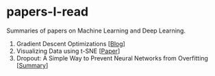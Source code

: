 # papers-I-read
Summaries of papers on Machine Learning and Deep Learning.
1. Gradient Descent Optimizations [[Blog](https://ndeepesh.github.io/post/gradientdescentoptimizations/)]
2. Visualizing Data using t-SNE [[Paper](http://www.jmlr.org/papers/volume9/vandermaaten08a/vandermaaten08a.pdf)]
3. Dropout: A Simple Way to Prevent Neural Networks from Overfitting [[Summary](https://ndeepesh.github.io/post/dropout/)]
